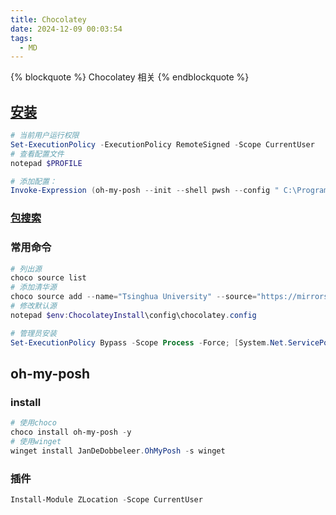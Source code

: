 ```yaml
---
title: Chocolatey
date: 2024-12-09 00:03:54
tags:
  - MD
---
```


{% blockquote %} Chocolatey 相关 {% endblockquote %}

<!--more-->

## [安装](https://chocolatey.org/install#individual)

```powershell
# 当前用户运行权限
Set-ExecutionPolicy -ExecutionPolicy RemoteSigned -Scope CurrentUser
# 查看配置文件
notepad $PROFILE

# 添加配置：
Invoke-Expression (oh-my-posh --init --shell pwsh --config " C:\Program Files (x86)/oh-my-posh/themes/themename.omp.json")
```

### [包搜索](https://community.chocolatey.org/packages)

### 常用命令

```powershell
# 列出源
choco source list
# 添加清华源
choco source add --name="Tsinghua University" --source="https://mirrors.tuna.tsinghua.edu.cn/chocolatey/" --priority=1
# 修改默认源
notepad $env:ChocolateyInstall\config\chocolatey.config
```

```powershell
# 管理员安装
Set-ExecutionPolicy Bypass -Scope Process -Force; [System.Net.ServicePointManager]::SecurityProtocol = [System.Net.ServicePointManager]::SecurityProtocol -bor 3072; iex ((New-Object System.Net.WebClient).DownloadString('https://community.chocolatey.org/install.ps1'))
```

## oh-my-posh

### install

```powershell
# 使用choco
choco install oh-my-posh -y
# 使用winget
winget install JanDeDobbeleer.OhMyPosh -s winget
```

### 插件

```powershell
Install-Module ZLocation -Scope CurrentUser
```
